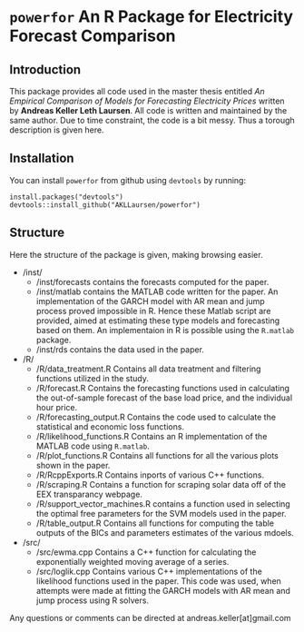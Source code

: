 # `powerfor` An R Package for Electricity Forecast Comparison

## Introduction
This package provides all code used in the master thesis entitled *An Empirical Comparison of Models for  Forecasting Electricity Prices* written by **Andreas Keller Leth Laursen**. All code is written and maintained by the same author. Due to time constraint, the code is a bit messy. Thus a torough description is given here.

## Installation
You can install `powerfor` from github using `devtools` by running:

```
install.packages("devtools")
devtools::install_github("AKLLaursen/powerfor")
```

## Structure
Here the structure of the package is given, making browsing easier.

* /inst/ 
	* /inst/forecasts contains the forecasts computed for the paper.
	* /inst/matlab contains the MATLAB code written for the paper. An implementation of the GARCH model with AR mean and jump process proved impossible in R. Hence these Matlab script are provided, aimed at estimating these type models and forecasting based on them. An implementaion in R is possible using the `R.matlab` package.
	* /inst/rds contains the data used in the paper.
*  /R/
	*  /R/data_treatment.R Contains all data treatment and filtering functions utilized in the study.
	*  /R/forecast.R Contains the forecasting functions used in calculating the out-of-sample forecast of the base load price, and the individual hour price.
	*  /R/forecasting_output.R Contains the code used to calculate the statistical and economic loss functions.
	*  /R/likelihood_functions.R Contains an R implementation of the MATLAB code using `R.matlab`.
	*  /R/plot_functions.R Contains all functions for all the various plots shown in the paper.
	*  /R/RcppExports.R Contains inports of various C++ functions.
	*  /R/scraping.R Contains a function for scraping solar data off of the EEX transparancy webpage.
	*  /R/support_vector_machines.R contains a function used in selecting the optimal free parameters for the SVM models used in the paper.
	*  /R/table_output.R Contains all functions for computing the table outputs of the BICs and parameters estimates of the various mdoels.
*  /src/
	*  /src/ewma.cpp Contains a C++ function for calculating the exponentially weighted moving average of a series.
	*  /src/loglik.cpp Contains various C++ implementations of the likelihood functions used in the paper. This code was used, when attempts were made at fitting the GARCH models with AR mean and jump process using R solvers.

Any questions or comments can be directed at andreas.keller[at]gmail.com